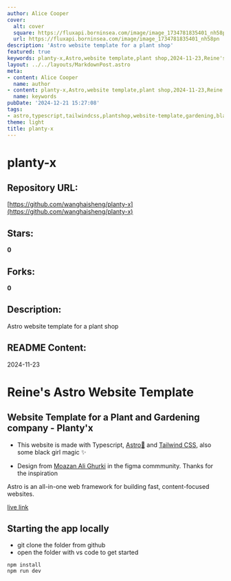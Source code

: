 ```yaml
---
author: Alice Cooper
cover:
  alt: cover
  square: https://fluxapi.borninsea.com/image/image_1734781835401_nh58pn
  url: https://fluxapi.borninsea.com/image/image_1734781835401_nh58pn
description: 'Astro website template for a plant shop'
featured: true
keywords: planty-x,Astro,website template,plant shop,2024-11-23,Reine's Astro Website Template,plant and gardening company,Typescript,Astro framework,Tailwind CSS,Moazan Ali Ghurki,Figma,black girl magic,fast content-focused websites,git clone,vscodium,npm install,npm run dev,live link
layout: ../../layouts/MarkdownPost.astro
meta:
- content: Alice Cooper
  name: author
- content: planty-x,Astro,website template,plant shop,2024-11-23,Reine's Astro Website Template,plant and gardening company,Typescript,Astro framework,Tailwind CSS,Moazan Ali Ghurki,Figma,black girl magic,fast content-focused websites,git clone,vscodium,npm install,npm run dev,live link
  name: keywords
pubDate: '2024-12-21 15:27:08'
tags:
- astro,typescript,tailwindcss,plantshop,website-template,gardening,black-girl-magic,moazan-ali-ghurki,figma
theme: light
title: planty-x
---
```


# planty-x

## Repository URL: 
[https://github.com/wanghaisheng/planty-x](https://github.com/wanghaisheng/planty-x)

## Stars: 
**0**

## Forks: 
**0**

## Description: 
Astro website template for a plant shop

## README Content: 
2024-11-23

# Reine's Astro Website Template

## Website Template for a Plant and Gardening company - Planty'x

- This website is made with Typescript, [Astro🚀](https://astro.build/) and [Tailwind CSS](https://v1.tailwindcss.com/), also some black girl magic ✨

- Design from [Moazan Ali Ghurki](https://www.figma.com/community/file/1131190530148317899) in the figma commmunity. Thanks for the inspiration


Astro is an all-in-one web framework for building fast, content-focused websites.

[live link](https://plantyx.reine.dev/)

## Starting the app locally

- git clone the folder from github
- open the folder with vs code to get started

```
npm install
npm run dev
```





